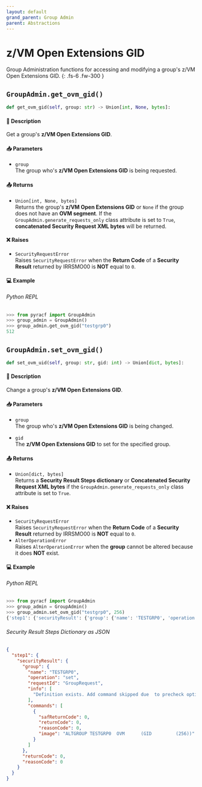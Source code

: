 ```yaml
---
layout: default
grand_parent: Group Admin
parent: Abstractions
---
```


# z/VM Open Extensions GID

Group Administration functions for accessing and modifying a group's z/VM Open Extensions GID. 
{: .fs-6 .fw-300 }

## `GroupAdmin.get_ovm_gid()`

```python
def get_ovm_gid(self, group: str) -> Union[int, None, bytes]:
```

#### 📄 Description

Get a group's **z/VM Open Extensions GID**.

#### 📥 Parameters
* `group`<br>
  The group who's **z/VM Open Extensions GID** is being requested.

#### 📤 Returns
* `Union[int, None, bytes]`<br>
  Returns the group's **z/VM Open Extensions GID** or `None` if the group does not have an **OVM segment**. If the `GroupAdmin.generate_requests_only` class attribute is set to `True`, **concatenated Security Request XML bytes** will be returned.

#### ❌ Raises
* `SecurityRequestError`<br>
  Raises `SecurityRequestError` when the **Return Code** of a **Security Result** returned by IRRSMO00 is **NOT** equal to `0`.

#### 💻 Example

###### Python REPL
```python
>>> from pyracf import GroupAdmin
>>> group_admin = GroupAdmin()
>>> group_admin.get_ovm_gid("testgrp0")
512
```

## `GroupAdmin.set_ovm_gid()`

```python
def set_ovm_uid(self, group: str, gid: int) -> Union[dict, bytes]:
```

#### 📄 Description

Change a group's **z/VM Open Extensions GID**.

#### 📥 Parameters
* `group`<br>
  The group who's **z/VM Open Extensions GID** is being changed.

* `gid`<br>
  The **z/VM Open Extensions GID** to set for the specified group.

#### 📤 Returns
* `Union[dict, bytes]`<br>
  Returns a **Security Result Steps dictionary** or **Concatenated Security Request XML bytes** if the `GroupAdmin.generate_requests_only` class attribute is set to `True`.

#### ❌ Raises
* `SecurityRequestError`<br>
  Raises `SecurityRequestError` when the **Return Code** of a **Security Result** returned by IRRSMO00 is **NOT** equal to `0`.
* `AlterOperationError`<br>
  Raises `AlterOperationError` when the **group** cannot be altered because it does **NOT** exist.

#### 💻 Example

###### Python REPL
```python
>>> from pyracf import GroupAdmin
>>> group_admin = GroupAdmin()
>>> group_admin.set_ovm_gid("testgrp0", 256)
{'step1': {'securityResult': {'group': {'name': 'TESTGRP0', 'operation': 'set', 'requestId': 'GroupRequest', 'info': ['Definition exists. Add command skipped due  to precheck option'], 'commands': [{'safReturnCode': 0, 'returnCode': 0, 'reasonCode': 0, 'image': 'ALTGROUP TESTGRP0  OVM      (GID         (256))'}]}, 'returnCode': 0, 'reasonCode': 0, 'runningUserid': 'testuser'}}}
```

###### Security Result Steps Dictionary as JSON
```json
{
  "step1": {
    "securityResult": {
      "group": {
        "name": "TESTGRP0",
        "operation": "set",
        "requestId": "GroupRequest",
        "info": [
          "Definition exists. Add command skipped due  to precheck option"
        ],
        "commands": [
          {
            "safReturnCode": 0,
            "returnCode": 0,
            "reasonCode": 0,
            "image": "ALTGROUP TESTGRP0  OVM      (GID         (256))"
          }
        ]
      },
      "returnCode": 0,
      "reasonCode": 0
    }
  }
}
```